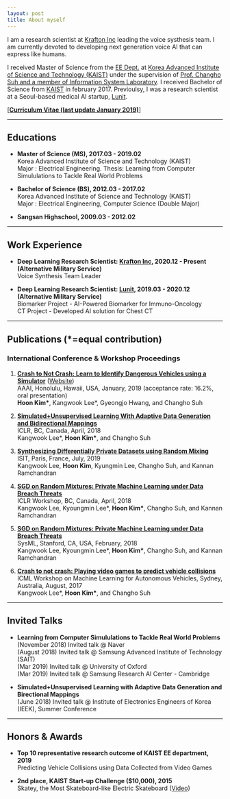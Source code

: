 ```yaml
---
layout: post
title: About myself
---
```


I am a research scientist at [Krafton Inc](https://www.krafton.com/en/index.html) leading the voice systhesis team. I am currently devoted to developing next generation voice AI that can express like humans.

I received Master of Science from the [EE Dept.](https://ee.kaist.ac.kr/?language=en) at [Korea Advanced Institute of Science and Technology (KAIST)](https://www.kaist.ac.kr/html/en/) under the supervision of [Prof. Changho Suh and a member of Information System Laboratory](http://csuh.kaist.ac.kr/). I received Bachelor of Science from [KAIST](https://www.kaist.ac.kr/html/en/) in february 2017. Previoulsy, I was a research scientist at a Seoul-based medical AI startup, [Lunit](https://www.lunit.io/en).

[**[Curriculum Vitae (last update January 2019)](https://github.com/gnsrla12/gnsrla12.github.io/raw/master/hoon_kim_cv.pdf)**] 

---------------------------------------
## Educations

- __Master of Science (MS), 2017.03 - 2019.02__  
   Korea Advanced Institute of Science and Technology (KAIST)  
   Major : Electrical Engineering. 
   Thesis: Learning from Computer Simululations to Tackle Real World Problems

- __Bachelor of Science (BS), 2012.03 - 2017.02__  
   Korea Advanced Institute of Science and Technology (KAIST)  
   Major : Electrical Engineering, Computer Science (Double Major)   

- __Sangsan Highschool, 2009.03 - 2012.02__

---------------------------------------
## Work Experience

- __Deep Learning Research Scientist: [Krafton Inc](https://www.krafton.com/en/index.html), 2020.12 - Present (Alternative Military Service)__  
    Voice Synthesis Team Leader

- __Deep Learning Research Scientist: [Lunit](https://www.lunit.io/en), 2019.03 - 2020.12 (Alternative Military Service)__  
    Biomarker Project - AI-Powered Biomarker for Immuno-Oncology  
    CT Project - Developed AI solution for Chest CT
    
---------------------------------------
## Publications (*=equal contribution)

### International Conference & Workshop Proceedings
 
1. **[Crash to Not Crash: Learn to Identify Dangerous Vehicles using a Simulator](https://github.com/gnsrla12/gnsrla12.github.io/raw/master/files/Crash_to_Not_Crash.pdf)** ([Website](https://sites.google.com/view/crash-to-not-crash))  
   AAAI, Honolulu, Hawaii, USA, January, 2019 (acceptance rate: 16.2%, oral presentation)  
   __Hoon Kim\*__, Kangwook Lee*, Gyeongjo Hwang, and Changho Suh  
   
2. **[Simulated+Unsupervised Learning With Adaptive Data Generation and Bidirectional Mappings](https://openreview.net/pdf?id=SkHDoG-Cb)**  
   ICLR, BC, Canada, April, 2018  
   Kangwook Lee*, __Hoon Kim*__, and Changho Suh  

3. **[Synthesizing Differentially Private Datasets using Random Mixing](http://csuh.kaist.ac.kr/ISIT2019_DPMix_full.pdf)**  
   ISIT, Paris, France, July, 2019  
   Kangwook Lee, __Hoon Kim__, Kyungmin Lee, Changho Suh, and Kannan Ramchandran  
   
4. **[SGD on Random Mixtures: Private Machine Learning under Data Breach Threats](https://openreview.net/pdf?id=r17_wzJPM)**  
   ICLR Workshop, BC, Canada, April, 2018  
   Kangwook Lee, Kyoungmin Lee*, __Hoon Kim*__, Changho Suh, and Kannan Ramchandran 
   
5. **[SGD on Random Mixtures: Private Machine Learning under Data Breach Threats](http://www.sysml.cc/doc/73.pdf)**  
   SysML, Stanford, CA, USA, February, 2018  
   Kangwook Lee, Kyoungmin Lee*, __Hoon Kim*__, Changho Suh, and Kannan Ramchandran  
   
6. **[Crash to not crash: Playing video games to predict vehicle collisions](https://openreview.net/pdf?id=r1GXtBEf-)**  
   ICML Workshop on Machine Learning for Autonomous Vehicles, Sydney, Australia, August, 2017  
   Kangwook Lee*, __Hoon Kim*__, and Changho Suh  
  
---------------------------------------
## Invited Talks

- __Learning from Computer Simululations to Tackle Real World Problems__  
   (November 2018) Invited talk @ Naver  
   (August 2018) Invited talk @ Samsung Advanced Institute of Technology (SAIT)  
   (Mar 2019) Invited talk @ University of Oxford  
   (Mar 2019) Invited talk @ Samsung Research AI Center - Cambridge

- __Simulated+Unsupervised Learning with Adaptive Data Generation and Birectional Mappings__  
   (June 2018) Invited talk @ Institute of Electronics Engineers of Korea (IEEK), Summer Conference
  
---------------------------------------
## Honors & Awards

- __Top 10 representative research outcome of KAIST EE department, 2019__  
   Predicting Vehicle Collisions using Data Collected from Video Games
   
- __2nd place, KAIST Start-up Challenge ($10,000), 2015__  
   Skatey, the Most Skateboard-like Electric Skateboard ([Video](https://vimeo.com/174919036))
